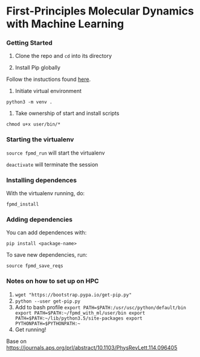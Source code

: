 # First-Principles Molecular Dynamics with Machine Learning

### Getting Started
 
1. Clone the repo and ```cd``` into its directory

1. Install Pip globally

  Follow the instuctions found [here](https://pip.pypa.io/en/stable/installing/).

1. Initiate virtual environment

  ```python3 -m venv .```

1. Take ownership of start and install scripts

  ```chmod u+x user/bin/*```

### Starting the virtualenv

  ```source fpmd_run``` will start the virtualenv

  ```deactivate``` will terminate the session

### Installing dependences

  With the virtualenv running, do:

  ```fpmd_install```

### Adding dependencies

  You can add dependences with:

  ```pip install <package-name>```
  
  To save new dependencies, run:
  
  ```source fpmd_save_reqs```

### Notes on how to set up on HPC

  1. ```wget "https://bootstrap.pypa.io/get-pip.py"```
  1. ```python --user get-pip.py```
  1. Add to bash profile
    ```
    export PATH=$PATH:/usr/usc/python/default/bin
    export PATH=$PATH:~/fpmd_with_ml/user/bin
    export PATH=$PATH:~/lib/python3.5/site-packages
    export PYTHONPATH=$PYTHONPATH:~
    ```
  1. Get running!
  
Base on https://journals.aps.org/prl/abstract/10.1103/PhysRevLett.114.096405

